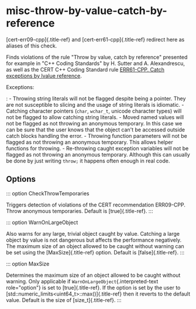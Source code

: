 # misc-throw-by-value-catch-by-reference

[cert-err09-cpp]{.title-ref} and [cert-err61-cpp]{.title-ref} redirect
here as aliases of this check.

Finds violations of the rule \"Throw by value, catch by reference\"
presented for example in \"C++ Coding Standards\" by H. Sutter and A.
Alexandrescu, as well as the CERT C++ Coding Standard rule [ERR61-CPP.
Catch exceptions by lvalue
reference](https://wiki.sei.cmu.edu/confluence/display/cplusplus/ERR61-CPP.+Catch+exceptions+by+lvalue+reference).

Exceptions:

: - Throwing string literals will not be flagged despite being a
pointer. They are not susceptible to slicing and the usage of
string literals is idiomatic. - Catching character pointers (`char`, `wchar_t`, unicode
character types) will not be flagged to allow catching string
literals. - Moved named values will not be flagged as not throwing an
anonymous temporary. In this case we can be sure that the user
knows that the object can\'t be accessed outside catch blocks
handling the error. - Throwing function parameters will not be flagged as not throwing
an anonymous temporary. This allows helper functions for
throwing. - Re-throwing caught exception variables will not be flagged as
not throwing an anonymous temporary. Although this can usually
be done by just writing `throw;` it happens often enough in real
code.

## Options

::: option
CheckThrowTemporaries

Triggers detection of violations of the CERT recommendation ERR09-CPP.
Throw anonymous temporaries. Default is [true]{.title-ref}.
:::

::: option
WarnOnLargeObject

Also warns for any large, trivial object caught by value. Catching a
large object by value is not dangerous but affects the performance
negatively. The maximum size of an object allowed to be caught without
warning can be set using the [MaxSize]{.title-ref} option. Default is
[false]{.title-ref}.
:::

::: option
MaxSize

Determines the maximum size of an object allowed to be caught without
warning. Only applicable if `WarnOnLargeObject`{.interpreted-text
role="option"} is set to [true]{.title-ref}. If the option is set by the
user to [std::numeric_limits\<uint64_t\>::max()]{.title-ref} then it
reverts to the default value. Default is the size of
[size_t]{.title-ref}.
:::
